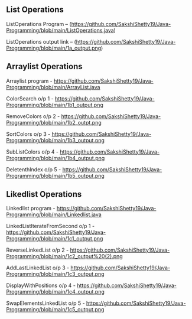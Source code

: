 ## List Operations
ListOperations Program – (https://github.com/SakshiShetty19/Java-Programming/blob/main/ListOperations.java)

ListOperations output link – (https://github.com/SakshiShetty19/Java-Programming/blob/main/1a_output.png)
## Arraylist Operations
Arraylist program - https://github.com/SakshiShetty19/Java-Programming/blob/main/ArrayList.java

ColorSearch o/p 1 - https://github.com/SakshiShetty19/Java-Programming/blob/main/1b1_output.png

RemoveColors o/p 2 - https://github.com/SakshiShetty19/Java-Programming/blob/main/1b2_outpt.png

SortColors o/p 3 - https://github.com/SakshiShetty19/Java-Programming/blob/main/1b3_output.png

SubListColors o/p 4 - https://github.com/SakshiShetty19/Java-Programming/blob/main/1b4_output.png

DeletenthIndex o/p 5 - https://github.com/SakshiShetty19/Java-Programming/blob/main/1b5_output.png

## Likedlist Operations
Linkedlist program - https://github.com/SakshiShetty19/Java-Programming/blob/main/Linkedlist.java

LinkedListIterateFromSecond o/p 1 - https://github.com/SakshiShetty19/Java-Programming/blob/main/1c1_output.png

ReverseLinkedList o/p 2 - https://github.com/SakshiShetty19/Java-Programming/blob/main/1c2_output%20(2).png

AddLastLinkedList o/p 3 - https://github.com/SakshiShetty19/Java-Programming/blob/main/1c3_output.png

DisplayWithPositions o/p 4 - https://github.com/SakshiShetty19/Java-Programming/blob/main/1c4_output.png 

SwapElementsLinkedList o/p 5 - https://github.com/SakshiShetty19/Java-Programming/blob/main/1c5_output.png






